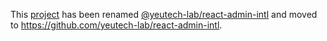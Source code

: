 This [project](https://module.kopaxgroup.com/yeutech/react-admin-intl) has been renamed [@yeutech-lab/react-admin-intl](https://www.npmjs.com/package/@yeutech-lab/react-admin-intl) and moved to https://github.com/yeutech-lab/react-admin-intl.
